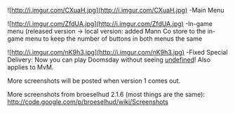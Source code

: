 ![http://i.imgur.com/CXuaH.jpg](http://i.imgur.com/CXuaH.jpg)
-Main Menu

![http://i.imgur.com/ZfdUA.jpg](http://i.imgur.com/ZfdUA.jpg)
-In-game menu (released version -> local version: added Mann Co store to the in-game menu to keep the number of buttons in both menus the same

![http://i.imgur.com/nK9h3.jpg](http://i.imgur.com/nK9h3.jpg)
-Fixed Special Delivery: Now you can play Doomsday without seeing [undefined](undefined.md)! Also applies to MvM.

More screenshots will be posted when version 1 comes out.

More screenshots from broeselhud 2.1.6 (most things are the same): http://code.google.com/p/broeselhud/wiki/Screenshots
